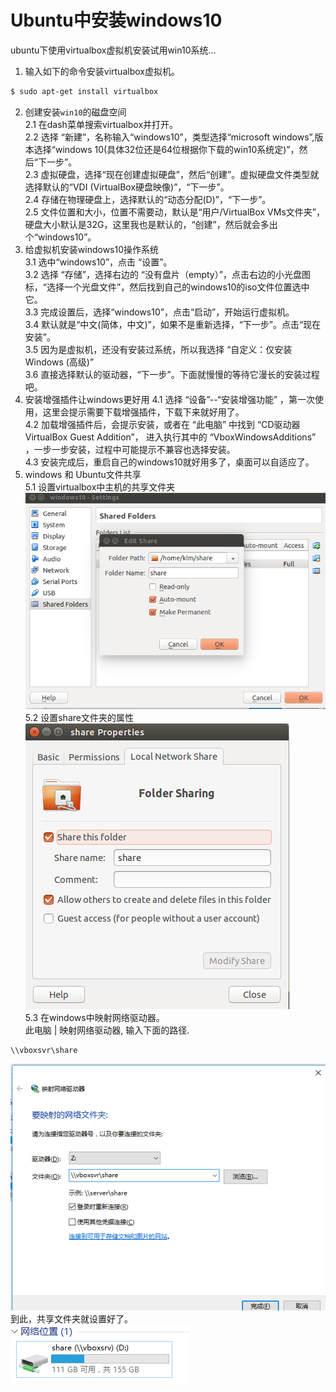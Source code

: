 # Ubuntu中安装windows10
ubuntu下使用virtualbox虚拟机安装试用win10系统...     
 
1. 输入如下的命令安装virtualbox虚拟机。    
```bash
$ sudo apt-get install virtualbox
```
2. 创建安装`win10`的磁盘空间   
2.1 在dash菜单搜索virtualbox并打开。   
2.2 选择 “新建”，名称输入“windows10”，类型选择“microsoft windows”,版本选择“windows 10(具体32位还是64位根据你下载的win10系统定)”，然后“下一步”。   
2.3 虚拟硬盘，选择“现在创建虚拟硬盘”，然后“创建”。虚拟硬盘文件类型就选择默认的“VDI (VirtualBox硬盘映像)”，“下一步”。   
2.4 存储在物理硬盘上，选择默认的“动态分配(D)”，“下一步”。   
2.5 文件位置和大小，位置不需要动，默认是“用户/VirtualBox VMs文件夹”，硬盘大小默认是32G，这里我也是默认的，“创建”，然后就会多出个“windows10”。    
3. 给虚拟机安装windows10操作系统    
3.1 选中“windows10”，点击 “设置”。   
3.2 选择 “存储”，选择右边的 “没有盘片（empty）”，点击右边的小光盘图标，“选择一个光盘文件”，然后找到自己的windows10的iso文件位置选中它。   
3.3 完成设置后，选择“windows10”，点击“启动”，开始运行虚拟机。   
3.4 默认就是“中文(简体，中文)”，如果不是重新选择，“下一步”。点击“现在安装”。   
3.5 因为是虚拟机，还没有安装过系统，所以我选择 “自定义：仅安装 Windows (高级)”   
3.6 直接选择默认的驱动器，“下一步”。下面就慢慢的等待它漫长的安装过程吧。   
4. 安装增强插件让windows更好用
4.1 选择 “设备”--“安装增强功能” ，第一次使用，这里会提示需要下载增强插件，下载下来就好用了。     
4.2 加载增强插件后，会提示安装，或者在 “此电脑” 中找到 “CD驱动器VirtualBox Guest Addition”， 进入执行其中的  “VboxWindowsAdditions” ，一步一步安装，过程中可能提示不兼容也选择安装。    
4.3 安装完成后，重启自己的windows10就好用多了，桌面可以自适应了。    
5. windows 和 Ubuntu文件共享     
5.1 设置virtualbox中主机的共享文件夹   
![](../pictures/share_folder.png)    
5.2 设置share文件夹的属性    
![](../pictures/share_props.png)   
5.3 在windows中映射网络驱动器。      
此电脑 | 映射网络驱动器, 输入下面的路径.    
```
\\vboxsvr\share 
```  
![](../pictures/server.png)   
到此，共享文件夹就设置好了。    
![](../pictures/net_use.png)


